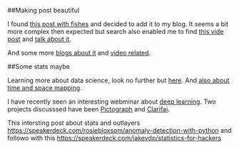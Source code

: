 

##Making post beautiful

I found [this post with fishes](http://abowman.com/google-modules/fish/#gadgetSWF) and decided to add it to my blog. It seems a bit more complex then expected but search also enabled me to find [this vide post](http://cpsievert.github.io/2013/05/yu-darvishs-deception-factor/) and [talk about it](http://stackoverflow.com/questions/23699129/use-animation-in-jekyll-based-github-pages).

And some more [blogs about it](http://blog.nheer.io/) and [video related](http://fraserxu.me/2013/03/05/7--video-integration-with-jekyll/).

##Some stats maybe

Learning more about data science, look no further but [here](http://www.coppelia.io/2015/09/a-decision-process-for-selecting-statistical-techniques/).
And [also about time and space mapping](https://districtdatalabs.silvrback.com/time-maps-visualizing-discrete-events-across-many-timescales).


I have recently seen an interesting webminar about [deep learning](http://blog.fastforwardlabs.com/post/129654767848/fast-forward-labs-interviews-clarifai-about-deep). Two projects discusssed have been [Pictograph](http://www.pictograph.us/#/) and [Clarifai](http://clarifai.com/).


This intersting post about stats and outlayers https://speakerdeck.com/rosiebloxsom/anomaly-detection-with-python and followo with this https://speakerdeck.com/jakevdp/statistics-for-hackers

